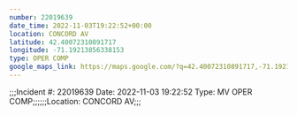 ```yaml
---
number: 22019639
date_time: 2022-11-03T19:22:52+00:00
location: CONCORD AV
latitude: 42.40072310891717
longitude: -71.19213856338153
type: OPER COMP
google_maps_link: https://maps.google.com/?q=42.40072310891717,-71.19213856338153
---
```


;;;Incident #: 22019639  Date: 2022-11-03 19:22:52   Type: MV OPER COMP;;;;;;Location: CONCORD AV;;;

